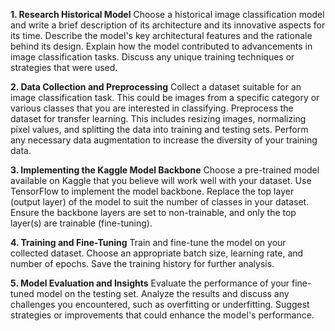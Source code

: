 **1. Research Historical Model**
Choose a historical image classification model and write a brief description of its architecture and its innovative aspects for its time.
Describe the model's key architectural features and the rationale behind its design.
Explain how the model contributed to advancements in image classification tasks.
Discuss any unique training techniques or strategies that were used. 

**2. Data Collection and Preprocessing**
Collect a dataset suitable for an image classification task. This could be images from a specific category or various classes that you are interested in classifying.
Preprocess the dataset for transfer learning. This includes resizing images, normalizing pixel values, and splitting the data into training and testing sets.
Perform any necessary data augmentation to increase the diversity of your training data.

**3. Implementing the Kaggle Model Backbone**
Choose a pre-trained model available on Kaggle that you believe will work well with your dataset.
Use TensorFlow to implement the model backbone.
Replace the top layer (output layer) of the model to suit the number of classes in your dataset.
Ensure the backbone layers are set to non-trainable, and only the top layer(s) are trainable (fine-tuning).

**4. Training and Fine-Tuning**
Train and fine-tune the model on your collected dataset. Choose an appropriate batch size, learning rate, and number of epochs.
Save the training history for further analysis.

**5. Model Evaluation and Insights**
Evaluate the performance of your fine-tuned model on the testing set.
Analyze the results and discuss any challenges you encountered, such as overfitting or underfitting.
Suggest strategies or improvements that could enhance the model's performance.
